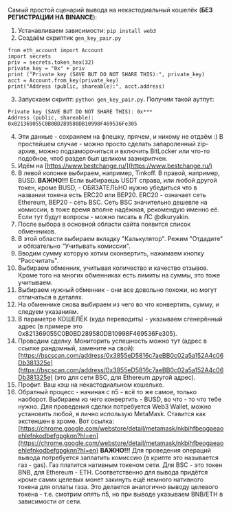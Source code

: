 Самый простой сценарий вывода на некастодиальный кошелёк (**БЕЗ РЕГИСТРАЦИИ НА BINANCE**):

1. Устанавливаем зависимости: `pip install web3`
2. Cоздаём скриптик `gen_key_pair.py`
```
from eth_account import Account
import secrets
priv = secrets.token_hex(32)
private_key = "0x" + priv
print ("Private key (SAVE BUT DO NOT SHARE THIS):", private_key)
acct = Account.from_key(private_key)
print("Address (public, shareable):", acct.address)
```
3. Запускаем скрипт: `python gen_key_pair.py`. Получим такой аутпут:
```
Private key (SAVE BUT DO NOT SHARE THIS): 0x***
Address (public, shareable): 0x821369055C0B0BD289580DB10998F469536Fe305
```
4. Эти данные - сохраняем на флешку, прячем, и никому не отдаём :) В простейшем случае - можно просто сделать запароленный zip-архив, можно подзаморочиться и включить BitLocker или что-то подобное, чтоб раздел был целиком заэнкрипчен.
5. Идём на [https://www.bestchange.ru/](https://www.bestchange.ru/)
6. В левой колонке выбираем, например, Tinkoff. В правой, например, BUSD. **ВАЖНО!!!** Если выбираешь USDT справа, или любой другой токен, кроме BUSD, - ОБЯЗАТЕЛЬНО нужно убедиться что в названии токена есть ERC20 или BEP20. ERC20 - означает сеть Ethereum, BEP20 - сеть BSC. Сеть BSC значительно дешевле на комиссии, в тоже время вполне надёжная, рекомендую именно её. Если тут будут вопросы - можно писать в ЛС @dkuryakin.
7. После выбора в основной области сайта появится список обменников.
8. В этой области выбираем вкладку "Калькулятор". Режим "Отдадите" и обязательно "Учитывать комиссии".
9. Вводим сумму которую хотим сконвертить, нажимаем кнопку "Рассчитать".
10. Выбираем обменник, учитывая количество и качество отзывов. Кроме того на многих обменниках есть лимиты на суммы, это тоже учитываем.
11. Выбираем нужный обменник - они все довольно похожи, но могут отличаться в деталях.
12. На обменнике снова выбираем из чего во что конвертить, сумму, и следуем указаниям.
13. В параметре КОШЕЛЁК (куда переводить) - указываем сгенерённый адрес (в примере это 0x821369055C0B0BD289580DB10998F469536Fe305).
14. Проводим сделку. Мониторить успешность можно тут (адрес в ссылке рандомный, замените на свой): [https://bscscan.com/address/0x3855eD5816c7aeBB0c02a5a152A4c06Db381325e](https://bscscan.com/address/0x3855eD5816c7aeBB0c02a5a152A4c06Db381325e) (это для сети BSC, для Ethereum другой адрес).
15. Профит. Ваш кэш на некастодиальном кошельке.
16. Обратный процесс - начиная с п5 - всё то же самое, только наоборот. Выбираем из чего конвертить - BUSD, во что - то что тебе нужно. Для проведения сделки потребуется Web3 Wallet, можно установить любой, я лично использую MetaMask. Ставится как экстеншен в хроме. Вот ссылка: [https://chrome.google.com/webstore/detail/metamask/nkbihfbeogaeaoehlefnkodbefgpgknn?hl=en](https://chrome.google.com/webstore/detail/metamask/nkbihfbeogaeaoehlefnkodbefgpgknn?hl=en) **ВАЖНО!!!** Для проведения операций вывода потребуется заплатить комиссию (в крипте это называется газ - gas). Газ платится нативным токеном сети. Для BSC - это токен BNB, для Ethereum - ETH. Соответственно для вывода придётся кроме самих целевых монет закинуть ещё немного нативного токена для оплаты газа. Это делается аналогично выводу целевого токена - т.е. смотрим опять п5, но при выводе указываем BNB/ETH в зависимости от сети.
